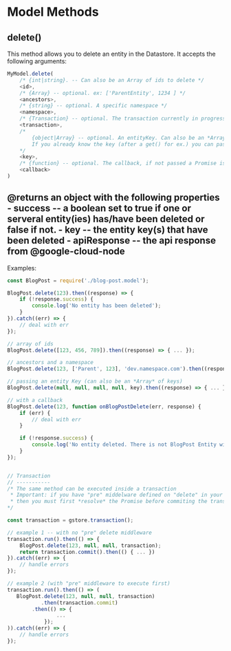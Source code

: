 # Model Methods

## delete()

This method allows you to delete an entity in the Datastore. It accepts the following arguments:

```js
MyModel.delete(
    /* {int|string}. -- Can also be an Array of ids to delete */
    <id>,
    /* {Array} -- optional. ex: ['ParentEntity', 1234 ] */
    <ancestors>,
    /* {string} -- optional. A specific namespace */
    <namespace>,
    /* {Transaction} -- optional. The transaction currently in progress */
    <transaction>,
    /*
        {object|Array} -- optional. An entityKey. Can also be an *Array* of keys.
        If you already know the key (after a get() for ex.) you can pass it here.
    */
    <key>,
    /* {function} -- optional. The callback, if not passed a Promise is returned */
    <callback>
)
```

**@returns** an object with the following properties
    - success -- a boolean set to true if one or serveral entity(ies) has/have been deleted or false if not.
    - key -- the entity key(s) that have been deleted
    - apiResponse -- the api response from @google-cloud-node
---

Examples:

```js
const BlogPost = require('./blog-post.model');

BlogPost.delete(123).then((response) => {
    if (!response.success) {
        console.log('No entity has been deleted');
    }
}).catch((err) => {
    // deal with err
});

// array of ids
BlogPost.delete([123, 456, 789]).then((response) => { ... });

// ancestors and a namespace
BlogPost.delete(123, ['Parent', 123], 'dev.namespace.com').then((response) => { ... });

// passing an entity Key (can also be an *Array* of keys)
BlogPost.delete(null, null, null, null, key).then((response) => { ... });

// with a callback
BlogPost.delete(123, function onBlogPostDelete(err, response) {
    if (err) {
        // deal with err
    }

    if (!response.success) {
        console.log('No entity deleted. There is not BlogPost Entity with the id provided');
    }
});


// Transaction
// -----------
/* The same method can be executed inside a transaction
 * Important: if you have "pre" middelware defined on "delete" in your schema,
 * then you must first *resolve* the Promise before commiting the transaction
*/

const transaction = gstore.transaction();

// example 1 -- with no "pre" delete middleware
transaction.run().then(() => {
    BlogPost.delete(123, null, null, transaction); 
    return transaction.commit().then(() { ... })
}).catch((err) => {
    // handle errors 
});

// example 2 (with "pre" middleware to execute first)
transaction.run().then(() => ( 
   BlogPost.delete(123, null, null, transaction)
           .then(transaction.commit)
   	    .then(() => {
                ...
    	    });
)).catch((err) => {
    // handle errors 
});

```